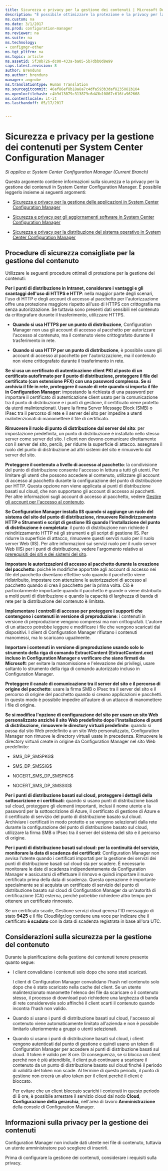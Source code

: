 ```yaml
---
title: Sicurezza e privacy per la gestione dei contenuti | Microsoft Docs
description: "È possibile ottimizzare la protezione e la privacy per la gestione dei contenuti in System Center Configuration Manager."
ms.custom: na
ms.date: 3/1/2017
ms.prod: configuration-manager
ms.reviewer: na
ms.suite: na
ms.technology:
- configmgr-other
ms.tgt_pltfrm: na
ms.topic: article
ms.assetid: 5f38b726-dc00-433a-ba05-5b7dbb0d8e99
caps.latest.revision: 8
author: Brenduns
ms.author: brenduns
manager: angrobe
ms.translationtype: Human Translation
ms.sourcegitcommit: 46af86ef8b18a8a7c4dfa593b3daf8235081b104
ms.openlocfilehash: c4b9d13079c313879c6d43b10867c616fa962668
ms.contentlocale: it-it
ms.lasthandoff: 05/17/2017


---
```

# <a name="security-and-privacy-for-content-management-for-system-center-configuration-manager"></a>Sicurezza e privacy per la gestione dei contenuti per System Center Configuration Manager

*Si applica a: System Center Configuration Manager (Current Branch)*

Questo argomento contiene informazioni sulla sicurezza e la privacy per la gestione dei contenuti in System Center Configuration Manager. È possibile leggerlo insieme ai seguenti argomenti:  

-   [Sicurezza e privacy per la gestione delle applicazioni in System Center Configuration Manager](../../../apps/plan-design/security-and-privacy-for-application-management.md)  

-   [Sicurezza e privacy per gli aggiornamenti software in System Center Configuration Manager](/sccm/sum/plan-design/security-and-privacy-for-software-updates)  

-   [Sicurezza e privacy per la distribuzione del sistema operativo in System Center Configuration Manager](../../../osd/plan-design/security-and-privacy-for-operating-system-deployment.md)  

##  <a name="BKMK_Security_ContentManagement"></a> Procedure di sicurezza consigliate per la gestione del contenuto  
 Utilizzare le seguenti procedure ottimali di protezione per la gestione dei contenuti:  

 **Per i punti di distribuzione in Intranet, considerare i vantaggi e gli svantaggi dell'uso di HTTPS e HTTP**: nella maggior parte degli scenari, l'uso di HTTP e degli account di accesso al pacchetto per l'autorizzazione offre una protezione maggiore rispetto all'uso di HTTPS con crittografia ma senza autorizzazione. Se tuttavia sono presenti dati sensibili nel contenuto da crittografare durante il trasferimento, utilizzare HTTPS.  

-   **Quando si usa HTTPS per un punto di distribuzione**, Configuration Manager non usa gli account di accesso al pacchetto per autorizzare l'accesso al contenuto, ma il contenuto viene crittografato durante il trasferimento in rete.  

-   **Quando si usa HTTP per un punto di distribuzione**, è possibile usare gli account di accesso al pacchetto per l'autorizzazione, ma il contenuto non viene crittografato durante il trasferimento in rete.  


**Se si usa un certificato di autenticazione client PKI al posto di un certificato autofirmato per il punto di distribuzione, proteggere il file del certificato (con estensione PFX) con una password complessa. Se si archivia il file in rete, proteggere il canale di rete quando si importa il file in Configuration Manager**: impostando la richiesta di una password per importare il certificato di autenticazione client usato per la comunicazione tra il punto di distribuzione e i punti di gestione, il certificato viene protetto da utenti malintenzionati. Usare la firma Server Message Block (SMB) o IPsec tra il percorso di rete e il server del sito per impedire a utenti malintenzionati di manomettere il file di certificato.  

**Rimuovere il ruolo di punto di distribuzione dal server del sito**: per impostazione predefinita, un punto di distribuzione è installato nello stesso server come server del sito. I client non devono comunicare direttamente con il server del sito, perciò, per ridurre la superficie di attacco. assegnare il ruolo del punto di distribuzione ad altri sistemi del sito e rimuoverlo dal server del sito.  

**Proteggere il contenuto a livello di accesso al pacchetto**: la condivisione del punto di distribuzione consente l'accesso in lettura a tutti gli utenti. Per limitare gli utenti che possono accedere al contenuto, utilizzare gli account di accesso al pacchetto durante la configurazione del punto di distribuzione per HTTP. Questa opzione non viene applicata ai punti di distribuzione basati sul cloud, che non supportano gli account di accesso ai pacchetti. Per altre informazioni sugli account di accesso al pacchetto, vedere [Gestire gli account per l'accesso al contenuto](../../../core/plan-design/hierarchy/manage-accounts-to-access-content.md).


**Se Configuration Manager installa IIS quando si aggiunge un ruolo del sistema del sito del punto di distribuzione, rimuovere Reindirizzamento HTTP e Strumenti e script di gestione IIS quando l'installazione del punto di distribuzione è completata**: il punto di distribuzione non richiede il reindirizzamento HTTP né gli strumenti e gli script di gestione IIS. Per ridurre la superficie di attacco, rimuovere questi servizi ruolo per il ruolo server Web (IIS).  Per altre informazioni sui servizi ruolo per il ruolo server Web (IIS) per i punti di distribuzione, vedere l'argomento relativo ai [prerequisiti dei siti e dei sistemi del sito](/sccm/core/plan-design/configs/site-and-site-system-prerequisites).  

**Impostare le autorizzazioni di accesso al pacchetto durante la creazione del pacchetto**: poiché le modifiche apportate agli account di accesso nei file del pacchetto diventano effettive solo quando il pacchetto viene ridistribuito, impostare con attenzione le autorizzazioni di accesso al pacchetto quando si crea il pacchetto per la prima volta. Ciò è particolarmente importante quando il pacchetto è grande o viene distribuito a molti punti di distribuzione e quando la capacità di larghezza di banda di rete per la distribuzione del contenuto è limitata.  

**Implementare i controlli di accesso per proteggere i supporti che contengono i contenuti in versione di preproduzione**: i contenuti in versione di preproduzione vengono compressi ma non crittografati. L'autore di un attacco potrebbe leggere e modificare i file che vengono scaricati dai dispositivi. I client di Configuration Manager rifiutano i contenuti manomessi, ma lo scaricano ugualmente.  

**Importare i contenuti in versione di preproduzione usando solo lo strumento della riga di comando ExtractContent (ExtractContent.exe) incluso in Configuration Manager e verificare che siano firmati da Microsoft**: per evitare la manomissione e l'elevazione dei privilegi, usare soltanto lo strumento della riga di comando autorizzato incluso in Configuration Manager.  

**Proteggere il canale di comunicazione tra il server del sito e il percorso di origine del pacchetto**: usare la firma SMB o IPsec tra il server del sito e il percorso di origine del pacchetto quando si creano applicazioni e pacchetti. In questo modo è possibile impedire all'autore di un attacco di manomettere i file di origine.  

**Se si modifica l'opzione di configurazione del sito per usare un sito Web personalizzato anziché il sito Web predefinito dopo l'installazione di punti di distribuzione, rimuovere le directory virtuali predefinite**: quando si passa dal sito Web predefinito a un sito Web personalizzato, Configuration Manager non rimuove le directory virtuali usate in precedenza. Rimuovere le directory virtuali create in origine da Configuration Manager nel sito Web predefinito:  

-   SMS_DP_SMSPKG$  

-   SMS_DP_SMSSIG$  

-   NOCERT_SMS_DP_SMSPKG$  

-   NOCERT_SMS_DP_SMSSIG$  

**Per i punti di distribuzione basati sul cloud, proteggere i dettagli della sottoscrizione e i certificati**: quando si usano punti di distribuzione basati sul cloud, proteggere gli elementi importanti, inclusi il nome utente e la password per la sottoscrizione di Azure, il certificato di gestione di Azure e il certificato di servizio del punto di distribuzione basato sul cloud. Archiviare i certificati in modo protetto e se vengono selezionati dalla rete durante la configurazione del punto di distribuzione basato sul cloud, utilizzare la firma SMB o IPsec tra il server del sistema del sito e il percorso di origine.  

**Per i punti di distribuzione basati sul cloud: per la continuità del servizio, monitorare la data di scadenza dei certificati**: Configuration Manager non avvisa l'utente quando i certificati importati per la gestione dei servizi dei punti di distribuzione basati sul cloud sta per scadere. È necessario monitorare le date di scadenza indipendentemente da Configuration Manager e assicurarsi di effettuare il rinnovo e quindi importare il nuovo certificato prima della data di scadenza. Questa operazione è importante specialmente se si acquista un certificato di servizio del punto di distribuzione basato sul cloud di Configuration Manager da un'autorità di certificazione (CA) esterna, perché potrebbe richiedere altro tempo per ottenere un certificato rinnovato.  

 Se un certificato scade, Gestione servizi cloud genera l'ID messaggio di stato **9425** e il file CloudMgr.log contiene una voce per indicare che il certificato **è scaduto** con la data di scadenza registrata in base all'ora UTC.  

## <a name="security-considerations-for-content-management"></a>Considerazioni sulla sicurezza per la gestione del contenuto  
Durante la pianificazione della gestione dei contenuti tenere presente quanto segue:  

-   I client convalidano i contenuti solo dopo che sono stati scaricati.  

     I client di Configuration Manager convalidano l'hash nel contenuto solo dopo che è stato scaricato nella cache del client. Se un utente malintenzionato manomette l'elenco dei file da scaricare o il contenuto stesso, il processo di download può richiedere una larghezza di banda di rete considerevole solo affinché il client scarti il contenuto quando incontra l'hash non valido.  

-   Quando si usano i punti di distribuzione basati sul cloud, l'accesso al contenuto viene automaticamente limitato all'azienda e non è possibile limitarlo ulteriormente a gruppi o utenti selezionati.  

-   Quando si usano i punti di distribuzione basati sul cloud, i client vengono autenticati dal punto di gestione e quindi usano un token di Configuration Manager per accedere ai punti di distribuzione basati sul cloud. Il token è valido per 8 ore. Di conseguenza, se si blocca un client perché non è più attendibile, il client può continuare a scaricare il contenuto da un punto di distribuzione basato sul cloud finché il periodo di validità del token non scade. Al termine di questo periodo, il punto di gestione non creerà un altro token per il client perché il client è bloccato.  

     Per evitare che un client bloccato scarichi i contenuti in questo periodo di 8 ore, è possibile arrestare il servizio cloud dal nodo **Cloud**, **Configurazione della gerarchia**, nell'area di lavoro **Amministrazione** della console di Configuration Manager.  

##  <a name="BKMK_Privacy_ContentManagement"></a> Informazioni sulla privacy per la gestione dei contenuti  
 Configuration Manager non include dati utente nei file di contenuto, tuttavia un utente amministratore può scegliere di inserirli.  

 Prima di configurare la gestione dei contenuti, considerare i requisiti sulla privacy.  

